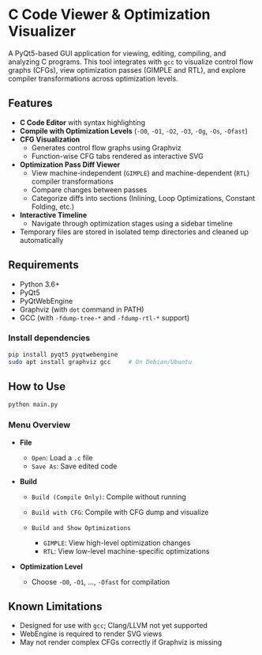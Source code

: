 # C Code Viewer & Optimization Visualizer

A PyQt5-based GUI application for viewing, editing, compiling, and analyzing C programs. This tool integrates with `gcc` to visualize control flow graphs (CFGs), view optimization passes (GIMPLE and RTL), and explore compiler transformations across optimization levels.

## Features

- **C Code Editor** with syntax highlighting
- **Compile with Optimization Levels** (`-O0`, `-O1`, `-O2`, `-O3`, `-Og`, `-Os`, `-Ofast`)
- **CFG Visualization**
  - Generates control flow graphs using Graphviz
  - Function-wise CFG tabs rendered as interactive SVG
- **Optimization Pass Diff Viewer**
  - View machine-independent (`GIMPLE`) and machine-dependent (`RTL`) compiler transformations
  - Compare changes between passes
  - Categorize diffs into sections (Inlining, Loop Optimizations, Constant Folding, etc.)
- **Interactive Timeline**
  - Navigate through optimization stages using a sidebar timeline
- Temporary files are stored in isolated temp directories and cleaned up automatically

## Requirements

- Python 3.6+
- PyQt5
- PyQtWebEngine
- Graphviz (with `dot` command in PATH)
- GCC (with `-fdump-tree-*` and `-fdump-rtl-*` support)

### Install dependencies

```bash
pip install pyqt5 pyqtwebengine
sudo apt install graphviz gcc     # On Debian/Ubuntu
```

## How to Use

```bash
python main.py
```

### Menu Overview

* **File**

  * `Open`: Load a `.c` file
  * `Save As`: Save edited code
* **Build**

  * `Build (Compile Only)`: Compile without running
  * `Build with CFG`: Compile with CFG dump and visualize
  * `Build and Show Optimizations`

    * `GIMPLE`: View high-level optimization changes
    * `RTL`: View low-level machine-specific optimizations
* **Optimization Level**

  * Choose `-O0`, `-O1`, ..., `-Ofast` for compilation

## Known Limitations

* Designed for use with `gcc`; Clang/LLVM not yet supported
* WebEngine is required to render SVG views
* May not render complex CFGs correctly if Graphviz is missing
